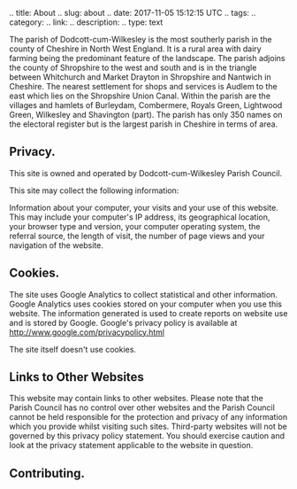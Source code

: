 .. title: About
.. slug: about
.. date: 2017-11-05 15:12:15 UTC
.. tags:
.. category:
.. link:
.. description:
.. type: text

The parish of Dodcott-cum-Wilkesley is the most southerly parish in
the county of Cheshire in North West England. It is a rural area with
dairy farming being the predominant feature of the landscape. The
parish adjoins the county of Shropshire to the west and south and is
in the triangle between Whitchurch and Market Drayton in Shropshire
and Nantwich in Cheshire. The nearest settlement for shops and
services is Audlem to the east which lies on the Shropshire Union
Canal. Within the parish are the villages and hamlets of Burleydam,
Combermere, Royals Green, Lightwood Green, Wilkesley and Shavington
(part). The parish has only 350 names on the electoral register but is
the largest parish in Cheshire in terms of area.

## Privacy.

This site is owned and operated by Dodcott-cum-Wilkesley
Parish Council.

This site may collect the following information:

Information about your computer, your visits and your use of this
website. This may include your computer's IP address, its geographical
location, your browser type and version, your computer operating
system, the referral source, the length of visit, the number of page
views and your navigation of the website.


## Cookies.

The site uses Google Analytics
to collect statistical and other information. Google Analytics uses
cookies stored on your computer when you use this website. The
information generated is used to create reports on website use and is
stored by Google. Google's privacy policy is available at
http://www.google.com/privacypolicy.html

The site itself doesn't use cookies.

## Links to Other Websites
This website may contain links to other websites. Please note that the Parish Council has no control over other websites and the Parish Council cannot be held responsible for the protection and privacy of any information which you provide whilst visiting such sites. Third-party websites will not be governed by this privacy policy statement. You should exercise caution and look at the privacy statement applicable to the website in question.

## Contributing.
